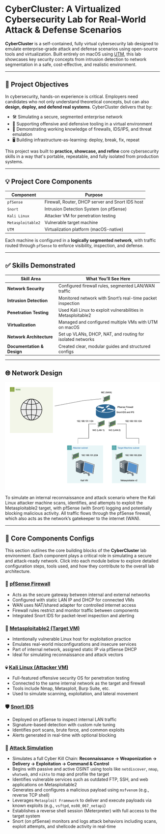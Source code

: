 # CyberCluster: A Virtualized Cybersecurity Lab for Real-World Attack & Defense Scenarios

**CyberCluster** is a self-contained, fully virtual cybersecurity lab designed to emulate enterprise-grade attack and defense scenarios using open-source tools and virtualization. Built entirely on macOS using [UTM](https://mac.getutm.app/), this lab showcases key security concepts from intrusion detection to network segmentation in a safe, cost-effective, and realistic environment.

---
## 📌 Project Objectives

In cybersecurity, hands-on experience is critical. Employers need candidates who not only understand theoretical concepts, but can also **design, deploy, and defend real systems**. CyberCluster delivers that by:

- 🛠️ Simulating a secure, segmented enterprise network
- 🧪 Supporting offensive and defensive tooling in a virtual environment
- 🧱 Demonstrating working knowledge of firewalls, IDS/IPS, and threat emulation
- 🖥️ Building infrastructure-as-learning: deploy, break, fix, repeat

This project was built to **practice, showcase, and refine** core cybersecurity skills in a way that's portable, repeatable, and fully isolated from production systems.

---

## 💡 Project Core Components

| Component          | Purpose                                      |
|-------------------|----------------------------------------------|
| `pfSense`         | Firewall, Router, DHCP server and Snort IDS host    |
| `Snort`           | Intrusion Detection System (on pfSense)      |
| `Kali Linux`      | Attacker VM for penetration testing          |
| `Metasploitable2` | Vulnerable target machine                    |
| `UTM`             | Virtualization platform (macOS-native)       |

Each machine is configured in a **logically segmented network**, with traffic routed through `pfSense` to enforce visibility, inspection, and defense.

---

## ✅ Skills Demonstrated

| Skill Area             | What You’ll See Here                                    |
|-----------------------|---------------------------------------------------------|
| **Network Security**    | Configured firewall rules, segmented LAN/WAN traffic   |
| **Intrusion Detection** | Monitored network with Snort’s real-time packet inspection |
| **Penetration Testing** | Used Kali Linux to exploit vulnerabilities in Metasploitable2 |
| **Virtualization**      | Managed and configured multiple VMs with UTM on macOS  |
| **Network Architecture**| Set up VLANs, DHCP, NAT, and routing for isolated networks |
| **Documentation & Design** | Created clear, modular guides and structured configs   |


---
## 🌐 Network Design

![Network Topology](https://github.com/tadiusfrank2001/cybercluster/blob/main/cybercluster_topology.png)

To simulate an internal reconnaissance and attack scenario where the Kali Linux attacker machine scans, identifies, and attempts to exploit the Metasploitable2 target, with pfSense (with Snort) logging and potentially blocking malicious activity. All traffic flows through the pfSense firewall, which also acts as the network’s gatekeeper to the internet (WAN).

---

## 🧱 Core Components Configs

This section outlines the core building blocks of the **CyberCluster** lab environment. Each component plays a critical role in simulating a secure and attack-ready network. Click into each module below to explore detailed configuration steps, tools used, and how they contribute to the overall lab architecture.

### 🔐 [pfSense Firewall](./docs/pfSense/README.md)
- Acts as the secure gateway between internal and external networks
- Configured with static LAN IP and DHCP for connected VMs
- WAN uses NAT/shared adapter for controlled internet access
- Firewall rules restrict and monitor traffic between components
- Integrated Snort IDS for packet-level inspection and alerting

### 🎯 [Metasploitable2 (Target VM)](./docs/Metasploitable2/README.md)
- Intentionally vulnerable Linux host for exploitation practice
- Emulates real-world misconfigurations and insecure services
- Part of internal network, assigned static IP via pfSense DHCP
- Ideal for simulating reconnaissance and attack vectors

### 💀 [Kali Linux (Attacker VM)](./docs/KaliLinux/README.md)
- Full-featured offensive security OS for penetration testing
- Connected to the same internal network as the target and firewall
- Tools include Nmap, Metasploit, Burp Suite, etc.
- Used to simulate scanning, exploitation, and lateral movement

### 🛡️ [Snort IDS](./docs/Snort/README.md)
- Deployed on pfSense to inspect internal LAN traffic
- Signature-based detection with custom rule tuning
- Identifies port scans, brute force, and common exploits
- Alerts generated in real-time with optional blocking

### 🏹 [Attack Simulation](./docs/AttackSim/README.md)
- Simulates a full Cyber Kill Chain: **Reconnaissance → Weaponization → Delivery → Exploitation → Command & Control**
- Begins with passive and active OSINT using tools like `netdiscover`, `nmap`, `whatweb`, and `nikto` to map and profile the target
- Identifies vulnerable services such as outdated FTP, SSH, and web applications on Metasploitable2
- Generates and configures a malicious payload using `msfvenom` (e.g., reverse TCP shell)
- Leverages `Metasploit Framework` to deliver and execute payloads via known exploits (e.g., `vsftpd`, `ms08_067_netapi`)
- Establishes a reverse shell session (Meterpreter) with full access to the target system
- Snort (on pfSense) monitors and logs attack behaviors including scans, exploit attempts, and shellcode activity in real-time
